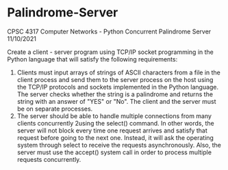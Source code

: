 # Palindrome-Server
CPSC 4317 Computer Networks - Python Concurrent Palindrome Server 11/10/2021

Create a client - server program using TCP/IP socket programming in the Python language that will satisfy the following requirements:  
1. Clients must input arrays of strings of ASCII characters from a file in the client process and send them to the server process on the host using the TCP/IP protocols and sockets implemented in the Python language. The server checks whether the string is a palindrome and returns the string with an answer of "YES" or "No". The client and the server must be on separate processes.
2. The server should be able to handle multiple connections from many clients concurrently 2using the select() command.  In other words, the server will not block every time one request arrives and satisfy that request before going to the next one.  Instead, it will ask the operating system through select to receive the requests asynchronously.  Also, the server must use the accept() system call in order to process multiple requests concurrently.

